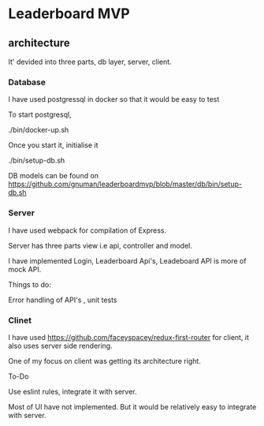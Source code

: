 # Leaderboard MVP


## architecture

It' devided into three parts, db layer, server, client.

### Database

I have used postgressql in docker so that it would be easy to test

To start postgresql,

./bin/docker-up.sh

Once you start it, initialise it 

./bin/setup-db.sh

DB models can be found on https://github.com/gnuman/leaderboardmvp/blob/master/db/bin/setup-db.sh

### Server 

I have used webpack for compilation of Express.

Server has three parts view i.e api, controller and model.

I have implemented Login, Leaderboard Api's, Leadeboard API is more of mock API.

Things to do:

Error handling of API's , unit tests

### Clinet 

I have used https://github.com/faceyspacey/redux-first-router for client, it also uses server side rendering.

One of my focus on client was getting its architecture right.

To-Do

Use eslint rules, integrate it with server.

Most of UI have not implemented. But it would be relatively easy to integrate with server.







